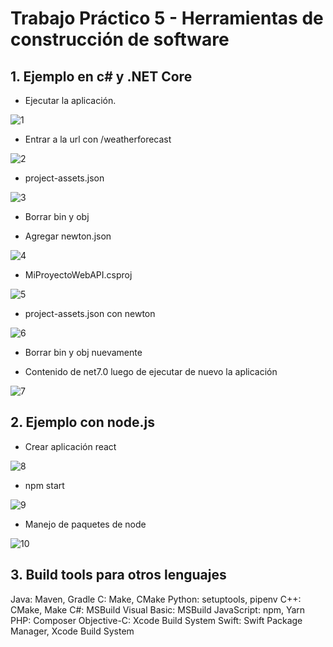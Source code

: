 # Trabajo Práctico 5 - Herramientas de construcción de software

## 1. Ejemplo en c# y .NET Core

- Ejecutar la aplicación.

![1](dotnet_run.png)

- Entrar a la url con /weatherforecast

![2](weather_forecast.png)

- project-assets.json

![3](project_assets_json.png)

- Borrar bin y obj

- Agregar newton.json

![4](add_package_newton.png)

- MiProyectoWebAPI.csproj

![5](csproj_newton_json.png)

- project-assets.json con newton

![6](project_assets_newton.png)

- Borrar bin y obj nuevamente

- Contenido de net7.0 luego de ejecutar de nuevo la aplicación

![7](net7-0_content.png)

## 2. Ejemplo con node.js

- Crear aplicación react

![8](create_react_app.png)

- npm start

![9](npm_start.png)

- Manejo de paquetes de node

![10](manejo_de_paquetes_node.png)

## 3. Build tools para otros lenguajes

Java: Maven, Gradle
C: Make, CMake
Python: setuptools, pipenv
C++: CMake, Make
C#: MSBuild
Visual Basic: MSBuild
JavaScript: npm, Yarn
PHP: Composer
Objective-C: Xcode Build System
Swift: Swift Package Manager, Xcode Build System